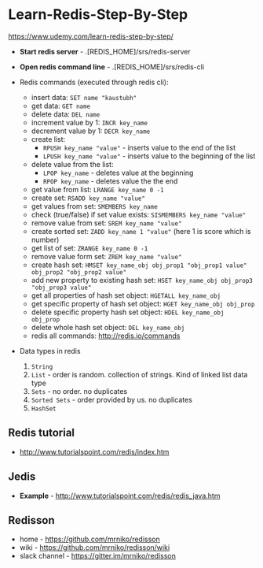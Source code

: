 # Learn-Redis-Step-By-Step

https://www.udemy.com/learn-redis-step-by-step/

- **Start redis server** - .[REDIS_HOME]/srs/redis-server

- **Open redis command line** - .[REDIS_HOME]/srs/redis-cli

- Redis commands (executed through redis cli):
  - insert data: `SET name "kaustubh"`
  - get data: `GET name`
  - delete data: `DEL name`
  - increment value by 1: `INCR key_name`
  - decrement value by 1: `DECR key_name`
  - create list: 
    - `RPUSH key_name "value"` - inserts value to the end of the list
    - `LPUSH key_name "value"` - inserts value to the beginning of the list
  - delete value from the list:
    - `LPOP key_name` - deletes value at the beginning
    - `RPOP key_name` - deletes value the the end
  - get value from list: `LRANGE key_name 0 -1`
  - create set: `RSADD key_name "value"`
  - get values from set: `SMEMBERS key_name`
  - check (true/false) if set value exists: `SISMEMBERS key_name "value"`
  - remove value from set: `SREM key_name "value"`
  - create sorted set: `ZADD key_name 1 "value"` (here 1 is score which is number)
  - get list of set: `ZRANGE key_name 0 -1`
  - remove value form set: `ZREM key_name "value"`
  - create hash set: `HMSET key_name_obj obj_prop1 "obj_prop1 value" obj_prop2 "obj_prop2 value"`
  - add new property to existing hash set: `HSET key_name_obj obj_prop3 "obj_prop3 value"`
  - get all properties of hash set object: `HGETALL key_name_obj`
  - get specific property of hash set object: `HGET key_name_obj obj_prop`
  - delete specific property hash set object: `HDEL key_name_obj obj_prop`
  - delete whole hash set object: `DEL key_name_obj`  
  - redis all commands: http://redis.io/commands

- Data types in redis
  1. `String`
  2. `List` - order is random. collection of strings. Kind of linked list data type
  3. `Sets` - no order. no duplicates
  4. `Sorted Sets` - order provided by us. no duplicates
  5. `HashSet`

## Redis tutorial
- http://www.tutorialspoint.com/redis/index.htm

## Jedis
- **Example** - http://www.tutorialspoint.com/redis/redis_java.htm

## Redisson
- home - https://github.com/mrniko/redisson
- wiki - https://github.com/mrniko/redisson/wiki
- slack channel - https://gitter.im/mrniko/redisson